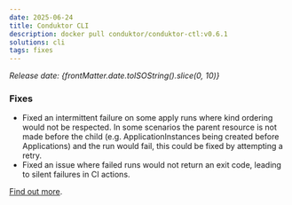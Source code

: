 ```yaml
---
date: 2025-06-24
title: Conduktor CLI
description: docker pull conduktor/conduktor-ctl:v0.6.1
solutions: cli
tags: fixes
---
```


*Release date: {frontMatter.date.toISOString().slice(0, 10)}*

### Fixes

- Fixed an intermittent failure on some apply runs where kind ordering would not be respected. In some scenarios the parent resource is not made before the child (e.g.  ApplicationInstances being created before Applications) and the run would fail, this could be fixed by attempting a retry.
- Fixed an issue where failed runs would not return an exit code, leading to silent failures in CI actions.

[Find out more](https://github.com/conduktor/ctl/releases/tag/v0.6.1).
